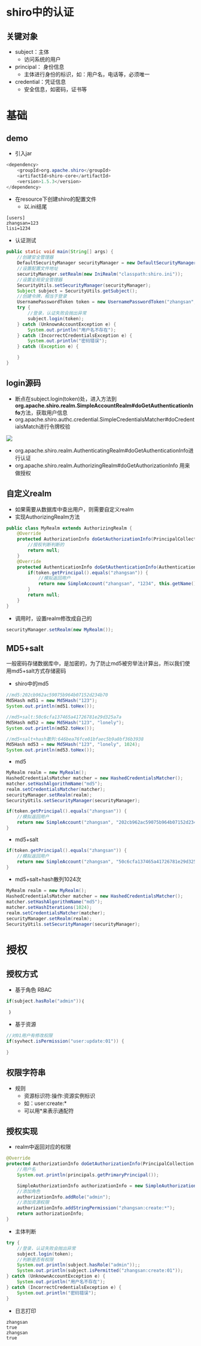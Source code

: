 # shiro中的认证

## 关键对象

- subject：主体
  - 访问系统的用户
- principal： 身份信息
  - 主体进行身份的标识，如：用户名，电话等，必须唯一
- credential：凭证信息
  - 安全信息，如密码，证书等

# 基础

## demo

- 引入jar

```java
<dependency>
    <groupId>org.apache.shiro</groupId>
    <artifactId>shiro-core</artifactId>
    <version>1.5.3</version>
</dependency>
```

- 在resource下创建shiro的配置文件
  - 以.ini结尾

```
[users]
zhangsan=123
lisi=1234
```

- 认证测试

```java
public static void main(String[] args) {
    //创建安全管理器
    DefaultSecurityManager securityManager = new DefaultSecurityManager();
    //设置配置文件地址
    securityManager.setRealm(new IniRealm("classpath:shiro.ini"));
    //设置全局安全管理器
    SecurityUtils.setSecurityManager(securityManager);
    Subject subject = SecurityUtils.getSubject();
    //创建令牌，相当于登录
    UsernamePasswordToken token = new UsernamePasswordToken("zhangsan", "123");
    try {
        //登录，认证失败会抛出异常
        subject.login(token);
    } catch (UnknownAccountException e) {
        System.out.println("用户名不存在");
    } catch (IncorrectCredentialsException e) {
        System.out.println("密码错误");
    } catch (Exception e) {

    }
}
```

## login源码

- 断点在subject.login(token)处，进入方法到**org.apache.shiro.realm.SimpleAccountRealm#doGetAuthenticationInfo**方法，获取用户信息
- org.apache.shiro.authc.credential.SimpleCredentialsMatcher#doCredentialsMatch进行令牌校验

![](..\image\java\shiro\20210112230419.png)

- org.apache.shiro.realm.AuthenticatingRealm#doGetAuthenticationInfo进行认证
- org.apache.shiro.realm.AuthorizingRealm#doGetAuthorizationInfo 用来做授权

## 自定义realm

- 如果需要从数据库中查出用户，则需要自定义realm
- 实现AuthorizingRealm方法

```java
public class MyRealm extends AuthorizingRealm {
    @Override
    protected AuthorizationInfo doGetAuthorizationInfo(PrincipalCollection principals) {
        //授权判断判断的
        return null;
    }
    @Override
    protected AuthenticationInfo doGetAuthenticationInfo(AuthenticationToken token) throws AuthenticationException {
        if(token.getPrincipal().equals("zhangsan")) {
            //模拟返回用户
            return new SimpleAccount("zhangsan", "1234", this.getName());
        }
        return null;
    }
}
```

- 调用时，设置realm修改成自己的

```java
securityManager.setRealm(new MyRealm());
```

## MD5+salt

一般密码存储数据库中，是加密的，为了防止md5被穷举法计算出，所以我们使用md5+salt方式存储密码

- shiro中的md5

```java
//md5:202cb962ac59075b964b07152d234b70
Md5Hash md51 = new Md5Hash("123");
System.out.println(md51.toHex());

//md5+salt:50c6cfa137465a41726781e29d325a7a
Md5Hash md52 = new Md5Hash("123", "lonely");
System.out.println(md52.toHex());

//md5+salt+hash散列:646bea76fce01bfaec5b9a8bf36b3938
Md5Hash md53 = new Md5Hash("123", "lonely", 1024);
System.out.println(md53.toHex());
```

- md5

```java
MyRealm realm = new MyRealm();
HashedCredentialsMatcher matcher = new HashedCredentialsMatcher();
matcher.setHashAlgorithmName("md5");
realm.setCredentialsMatcher(matcher);
securityManager.setRealm(realm);
SecurityUtils.setSecurityManager(securityManager);
```

```java
if(token.getPrincipal().equals("zhangsan")) {
    //模拟返回用户
    return new SimpleAccount("zhangsan", "202cb962ac59075b964b07152d234b70", this.getName());
}
```

- md5+salt

```java
if(token.getPrincipal().equals("zhangsan")) {
    //模拟返回用户
    return new SimpleAccount("zhangsan", "50c6cfa137465a41726781e29d325a7a", ByteSource.Util.bytes("lonely"), this.getName());
}
```

- md5+salt+hash散列1024次

```java
MyRealm realm = new MyRealm();
HashedCredentialsMatcher matcher = new HashedCredentialsMatcher();
matcher.setHashAlgorithmName("md5");
matcher.setHashIterations(1024);
realm.setCredentialsMatcher(matcher);
securityManager.setRealm(realm);
SecurityUtils.setSecurityManager(securityManager);
```

# 授权

## 授权方式

- 基于角色 RBAC

```java
if(subject.hasRole("admin"))｛
    
 ｝
```



- 基于资源

```java
//对01用户有修改权限
if(syvhect.isPermission("user:update:01")) {
    
}
```

## 权限字符串

- 规则
  - 资源标识符:操作:资源实例标识
  - 如：user:create:*
  - 可以用*来表示通配符

## 授权实现

- realm中返回对应的权限

```java
@Override
protected AuthorizationInfo doGetAuthorizationInfo(PrincipalCollection principals) {
    //用户名
    System.out.println(principals.getPrimaryPrincipal());

    SimpleAuthorizationInfo authorizationInfo = new SimpleAuthorizationInfo();
    //添加角色
    authorizationInfo.addRole("admin");
    //添加资源权限
    authorizationInfo.addStringPermission("zhangsan:create:*");
    return authorizationInfo;
}
```

- 主体判断

```java
try {
    //登录，认证失败会抛出异常
    subject.login(token);
    //判断是否有权限
    System.out.println(subject.hasRole("admin"));;
    System.out.println(subject.isPermitted("zhangsan:create:01"));
} catch (UnknownAccountException e) {
    System.out.println("用户名不存在");
} catch (IncorrectCredentialsException e) {
    System.out.println("密码错误");
}
```

- 日志打印

```log
zhangsan
true
zhangsan
true
```

